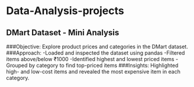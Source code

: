# Data-Analysis-projects
## DMart Dataset - Mini Analysis
###Objective:
Explore product prices and categories in the DMart dataset.
###Approach:
-Loaded and inspected the dataset using pandas
-Filtered items above/below ₹1000
-Identified highest and lowest priced items
-Grouped by category to find top-priced items
###Insights:
Highlighted high- and low-cost items and revealed the most expensive item in each category.


